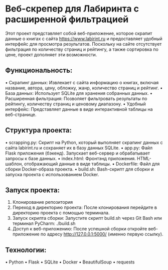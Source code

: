 # Веб-скрепер для Лабиринта с расширенной фильтрацией

Этот проект представляет собой веб-приложение, которое скрапит данные о книгах с сайта https://www.labirint.ru и предоставляет удобный интерфейс для просмотра результатов. Поскольку на сайте отсутствует фильтрация по количеству страниц и рейтингу, а также сортировка по цене, проект дополняет эти возможности.


## Функциональность:

• Скрапинг данных: Извлекает с сайта информацию о книгах, включая название, автора, цену, обложку, жанр, количество страниц и рейтинг.
• База данных: Использует SQLite для хранения собранных данных.
• Расширенная фильтрация: Позволяет фильтровать результаты по рейтингу, количеству страниц и ценовому диапазону.
• Удобный интерфейс: Представляет данные в виде интерактивной таблицы на веб-странице.


## Структура проекта:

• scrapping.py: Скрипт на Python, который выполняет скрапинг данных с сайта labirint.ru и сохраняет их в базу данных SQLite.
• app.py: Файл Flask приложения (бэкенд). Запускает веб-сервер и обрабатывает запросы к базе данных.
• index.html: Фронтэнд приложения. HTML-шаблон, отображающий данные в виде таблицы.
• Dockerfile: Файл для сборки Docker-образа проекта.
• build.sh: Bash-скрипт для сборки и запуска проекта с использованием Docker.


## Запуск проекта:

1. Клонирование репозитория
2. Переход в директорию проекта: После клонирования перейдите в директорию проекта с помощью терминала.
3. Запуск скрипта сборки: Запустите скрипт build.sh через Git Bash или терминал PyCharm: ./build.sh
4. Доступ к веб-приложению: После успешной сборки откройте веб-приложение по адресу http://127.0.0.1:5000/ (именно первую ссылку).


## Технологии:

• Python
• Flask
• SQLite
• Docker
• BeautifulSoup 
• requests


